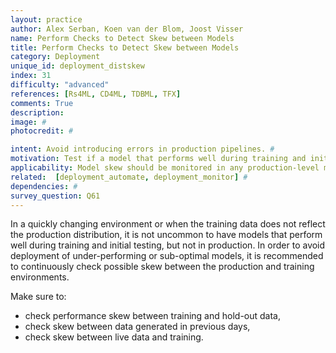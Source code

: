 ```yaml
---
layout: practice
author: Alex Serban, Koen van der Blom, Joost Visser
name: Perform Checks to Detect Skew between Models
title: Perform Checks to Detect Skew between Models
category: Deployment
unique_id: deployment_distskew
index: 31
difficulty: "advanced"
references: [Rs4ML, CD4ML, TDBML, TFX]
comments: True
description:
image: #
photocredit: #

intent: Avoid introducing errors in production pipelines. #
motivation: Test if a model that performs well during training and initial testing will also perform well in production i.e. test if the training data distribution reflects the production one. #
applicability: Model skew should be monitored in any production-level machine learning application.
related:  [deployment_automate, deployment_monitor] #
dependencies: #
survey_question: Q61
---
```


In a quickly changing environment or when the training data does not reflect the production distribution, it is not uncommon to have models that perform well during training and initial testing, but not in production.
In order to avoid deployment of under-performing or sub-optimal models, it is recommended to continuously check possible skew between the production and training environments.

Make sure to:
- check performance skew between training and hold-out data,
- check skew between data generated in previous days,
- check skew between live data and training.